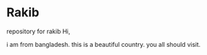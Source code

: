 Rakib
=====

repository for rakib
Hi,

i am from bangladesh. this is a beautiful country. you all should visit.
